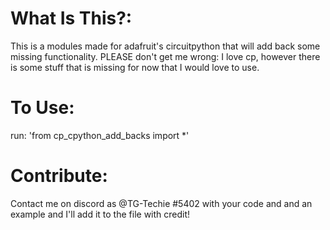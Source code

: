 # What Is This?:
This is a modules made for adafruit's circuitpython that will add back some missing functionality. PLEASE don't get me wrong: I love cp, however there is some stuff that is missing for now that I would love to use. 

# To Use: 
run:
'from cp_cpython_add_backs import *'

# Contribute:
Contact me on discord as @TG-Techie #5402 with your code and and an example and I'll add it to the file with credit!
